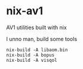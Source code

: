 # nix-av1
AV1 utilities built with nix

I unno man, build some tools

```
nix-build -A libaom.bin
nix-build -A bopus
nix-build -A visqol
```
